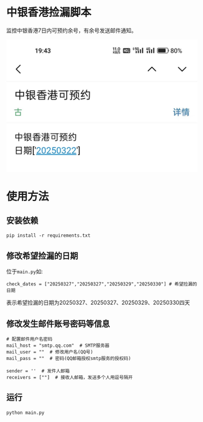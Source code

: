 # 中银香港捡漏脚本

监控中银香港7日内可预约余号，有余号发送邮件通知。

![微信图片_20250325194445](pictures/%E5%BE%AE%E4%BF%A1%E5%9B%BE%E7%89%87_20250325194445-17429031850312.jpg)


# 使用方法
## 安装依赖
```
pip install -r requirements.txt
```

## 修改希望捡漏的日期
位于`main.py`如:  
```
check_dates = ["20250327","20250327","20250329","20250330"] # 希望捡漏的日期
```
表示希望捡漏的日期为20250327、20250327、20250329、20250330四天  



## 修改发生邮件账号密码等信息

```
# 配置邮件用户名密码
mail_host = "smtp.qq.com"  # SMTP服务器
mail_user = ""  # 修改用户名(QQ号)
mail_pass = ""  # 密码(QQ邮箱授权smtp服务的授权码)
 
sender = ''  # 发件人邮箱
receivers = [""]  # 接收人邮箱，发送多个人用逗号隔开
```



## 运行
```
python main.py
```

